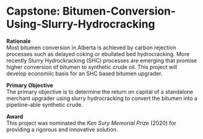 # Capstone: Bitumen-Conversion-Using-Slurry-Hydrocracking
**Rationale**  
Most bitumen conversion in Alberta is achieved by carbon rejection processes such as delayed coking or ebullated bed hydrocracking. More recently Slurry Hydrockracking (SHC) processes are emerging that promise higher conversion of bitumen to synthetic crude oil. This project will develop economiic basis for an SHC based bitumen upgrader.

**Primary Objective**  
The primary objective is to determine the return on capital of a standalone merchant upgrader using slurry hydrocracking to convert the bitumen into a pipeliine-able synthetic crude.

**Award**  
This project was nominated the *Ken Sury Memorial Prize* (2020) for providing a rigorous and innovative solution.
